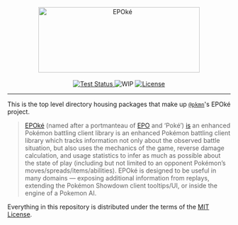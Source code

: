 <p align="center">
  <img alt="EPOké" width="364" height="148" src="https://pkmn.cc/EPOke.png" />
  <br />
  <br />
  <a href="https://github.com/pkmn/EPOke/actions/workflows/test.yml">
    <img alt="Test Status" src="https://github.com/pkmn/EPOke/workflows/Tests/badge.svg" />
  </a>
  <img alt="WIP" src="https://img.shields.io/badge/status-WIP-red.svg" />
  <a href="https://github.com/pkmn/EPOke/blob/master/LICENSE">
    <img alt="License" src="https://img.shields.io/badge/License-MIT-blue.svg" />
  </a>
</p>
<hr />

This is the top level directory housing packages that make up [`@pkmn`](https://pkmn.cc/@pkmn/)'s
EPOké project.


> [EPOké](https://pkmn.cc/epoke) (named after a portmanteau of
[EPO](https://en.wikipedia.org/wiki/Erythropoietin) and ‘Poké’) [is](https://pkmn.cc/vaporware.png)
an enhanced Pokémon battling client library is an enhanced Pokémon battling client library which
tracks information not only about the observed battle situation, but also uses the mechanics of the
game, reverse damage calculation, and usage statistics to infer as much as possible about the state
of play (including but not limited to an opponent Pokémon’s moves/spreads/items/abilities). EPOké is
designed to be useful in many domains — exposing additional information from replays, extending the
Pokémon Showdown client tooltips/UI, or inside the engine of a Pokemon AI.

Everything in this repository is distributed under the terms of the [MIT License](LICENSE).
